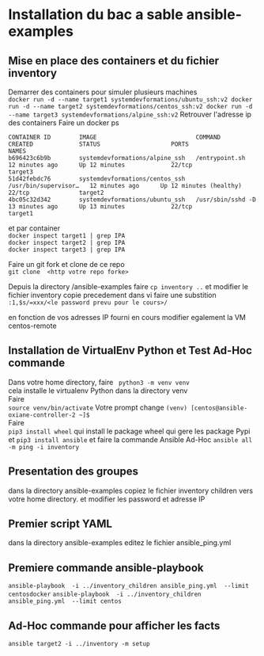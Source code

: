 # Installation du bac a sable ansible-examples

## Mise en place des containers et du fichier inventory
Demarrer des containers pour simuler plusieurs machines   
``docker run -d --name target1 systemdevformations/ubuntu_ssh:v2
  docker run -d --name target2 systemdevformations/centos_ssh:v2
  docker run -d --name target3 systemdevformations/alpine_ssh:v2``
Retrouver l'adresse ip des containers
Faire un docker ps   

```
CONTAINER ID        IMAGE                            COMMAND                  CREATED             STATUS                    PORTS               NAMES
b696423c6b9b        systemdevformations/alpine_ssh   /entrypoint.sh         12 minutes ago      Up 12 minutes             22/tcp              target3  
51d42febdc76        systemdevformations/centos_ssh   /usr/bin/supervisor…   12 minutes ago      Up 12 minutes (healthy)   22/tcp              target2
4bc05c32d342        systemdevformations/ubuntu_ssh   /usr/sbin/sshd -D     13 minutes ago      Up 13 minutes             22/tcp              target1  
```  

 et par container    
 ```docker inspect target1 | grep IPA```  
 ```docker inspect target2 | grep IPA```  
 ```docker inspect target3 | grep IPA ```

Faire un git fork et clone de ce repo  
```git clone  <http votre repo forke>```

Depuis la directory /ansible-examples faire ``cp inventory ..``
et modifier le fichier inventory copie precedement
dans vi faire une substition
```:1,$s/=xxx/<le password prevu pour le cours>/```
 
en fonction de vos adresses IP fourni en cours 
modifier egalement la VM centos-remote
  
 
## Installation de VirtualEnv Python et Test Ad-Hoc commande

Dans votre home directory, faire
`` python3 -m venv venv``  
cela installe le virtualenv Python dans la directory venv  
Faire  
```source venv/bin/activate``` 
Votre prompt change 
```(venv) [centos@ansible-oxiane-controller-2 ~]$```  
Faire   
```pip3 install wheel```
qui install le package wheel qui gere les package Pypi    
et
```pip3 install ansible```
et faire la commande Ansible Ad-Hoc 
```ansible all -m ping -i inventory```

## Presentation des groupes
dans la directory ansible-examples copiez le fichier inventory children 
vers votre home directory. 
et modifier les password et adresse IP 

## Premier script YAML
dans la directory ansible-examples editez le fichier ansible_ping.yml

## Premiere commande ansible-playbook
 ```ansible-playbook  -i ../inventory_children ansible_ping.yml  --limit centosdocker```
 ```ansible-playbook  -i ../inventory_children ansible_ping.yml  --limit centos```

## Ad-Hoc commande pour afficher les facts 
```ansible target2 -i ../inventory -m setup```










